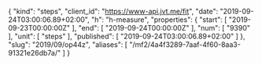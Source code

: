 {
  "kind": "steps",
  "client_id": "https://www-api.jvt.me/fit",
  "date": "2019-09-24T03:00:06.89+02:00",
  "h": "h-measure",
  "properties": {
    "start": [
      "2019-09-23T00:00:00Z"
    ],
    "end": [
      "2019-09-24T00:00:00Z"
    ],
    "num": [
      "9390"
    ],
    "unit": [
      "steps"
    ],
    "published": [
      "2019-09-24T03:00:06.89+02:00"
    ]
  },
  "slug": "2019/09/op44z",
  "aliases": [
    "/mf2/4a4f3289-7aaf-4f60-8aa3-91321e26db7a/"
  ]
}
